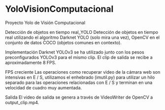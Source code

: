 # YoloVisionComputacional
Proyecto Yolo de Visión Computacional

Detección de objetos en tiempo real_YOLO
Detección de objetos en tiempo real utilizando el algoritmo Darknet YOLO (solo mira una vez), OpenCV en el conjunto de datos COCO (objetos comunes en contexto).

Implementación
Darknet YOLOv3 se ha utilizado junto con los pesos preconfigurados YOLOv3 para el mismo clip. El clip de salida se recibe a aproximadamente 8 FPS.

FPS creciente
Las operaciones como recuperar video de la cámara web son intensivas en E / S, utilizamos el enhebrado (imutil.py) para utilizar un hilo separado para las operaciones relacionadas con E / S y terminan en una velocidad de cuadro muy aumentada.

Salida
El video de salida se genera a través de VideoWriter de OpenCV a output_clip.mp4.
